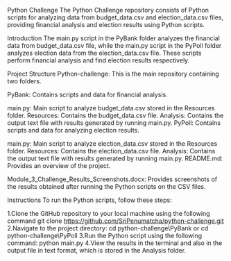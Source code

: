Python Challenge
The Python Challenge repository consists of Python scripts for analyzing data from budget_data.csv and election_data.csv files, providing financial analysis and election results using Python scripts.

Introduction
The main.py script in the PyBank folder analyzes the financial data from budget_data.csv file, while the main.py script in the PyPoll folder analyzes election data from the election_data.csv file. These scripts perform financial analysis and find election results respectively.

Project Structure
Python-challenge: This is the main repository containing two folders.

PyBank: Contains scripts and data for financial analysis.

main.py: Main script to analyze budget_data.csv stored in the Resources folder.
Resources: Contains the budget_data.csv file.
Analysis: Contains the output text file with results generated by running main.py.
PyPoll: Contains scripts and data for analyzing election results.

main.py: Main script to analyze election_data.csv stored in the Resources folder.
Resources: Contains the election_data.csv file.
Analysis: Contains the output text file with results generated by running main.py.
README.md: Provides an overview of the project.

Module_3_Challenge_Results_Screenshots.docx: Provides screenshots of the results obtained after running the Python scripts on the CSV files.

Instructions
To run the Python scripts, follow these steps:

1.Clone the GitHub repository to your local machine using the following command
  git clone https://github.com/SriPenumatcha/python-challenge.git
2.Navigate to the project directory:
  cd python-challenge\PyBank
  or 
  cd python-challenge\PyPoll
3.Run the Python script using the following command:
  python main.py
4.View the results in the terminal and also in the output file in text format, which is stored in the Analysis folder.